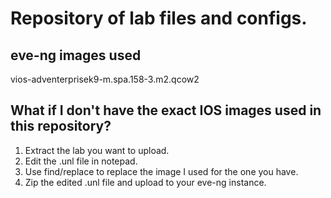 # Repository of lab files and configs.

## eve-ng images used
vios-adventerprisek9-m.spa.158-3.m2.qcow2

## What if I don't have the exact IOS images used in this repository?
1. Extract the lab you want to upload.
2. Edit the .unl file in notepad.
3. Use find/replace to replace the image I used for the one you have.
4. Zip the edited .unl file and upload to your eve-ng instance.